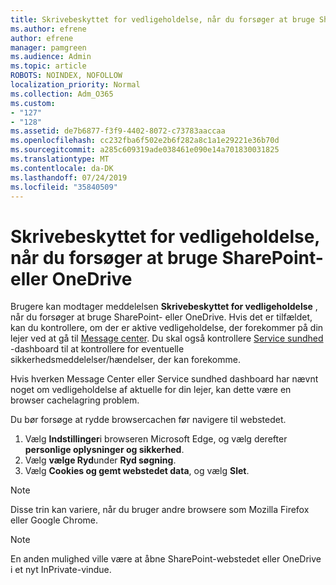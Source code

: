 ```yaml
---
title: Skrivebeskyttet for vedligeholdelse, når du forsøger at bruge SharePoint- eller OneDrive
ms.author: efrene
author: efrene
manager: pamgreen
ms.audience: Admin
ms.topic: article
ROBOTS: NOINDEX, NOFOLLOW
localization_priority: Normal
ms.collection: Adm_O365
ms.custom:
- "127"
- "128"
ms.assetid: de7b6877-f3f9-4402-8072-c73783aaccaa
ms.openlocfilehash: cc232fba6f502e2b6f282a8c1a1e29221e36b70d
ms.sourcegitcommit: a285c609319ade038461e090e14a701830031825
ms.translationtype: MT
ms.contentlocale: da-DK
ms.lasthandoff: 07/24/2019
ms.locfileid: "35840509"
---
```

# <a name="read-only-for-maintenance-message-when-attempting-to-use-sharepoint-or-onedrive"></a>Skrivebeskyttet for vedligeholdelse, når du forsøger at bruge SharePoint- eller OneDrive

Brugere kan modtager meddelelsen **Skrivebeskyttet for vedligeholdelse** , når du forsøger at bruge SharePoint- eller OneDrive.  Hvis det er tilfældet, kan du kontrollere, om der er aktive vedligeholdelse, der forekommer på din lejer ved at gå til [Message center](https://portal.office.com/adminportal/home#/MessageCenter). Du skal også kontrollere [Service sundhed](https://portal.office.com/adminportal/home#/servicehealth) -dashboard til at kontrollere for eventuelle sikkerhedsmeddelelser/hændelser, der kan forekomme.

Hvis hverken Message Center eller Service sundhed dashboard har nævnt noget om vedligeholdelse af aktuelle for din lejer, kan dette være en browser cachelagring problem.

Du bør forsøge at rydde browsercachen før navigere til webstedet.

1. Vælg **Indstillinger**i browseren Microsoft Edge, og vælg derefter **personlige oplysninger og sikkerhed**.
2. Vælg **vælge Ryd**under **Ryd søgning**.
3. Vælg **Cookies og gemt webstedet data**, og vælg **Slet**.

>[!Note] 
> Disse trin kan variere, når du bruger andre browsere som Mozilla Firefox eller Google Chrome.

>[!Note] 
> En anden mulighed ville være at åbne SharePoint-webstedet eller OneDrive i et nyt InPrivate-vindue.